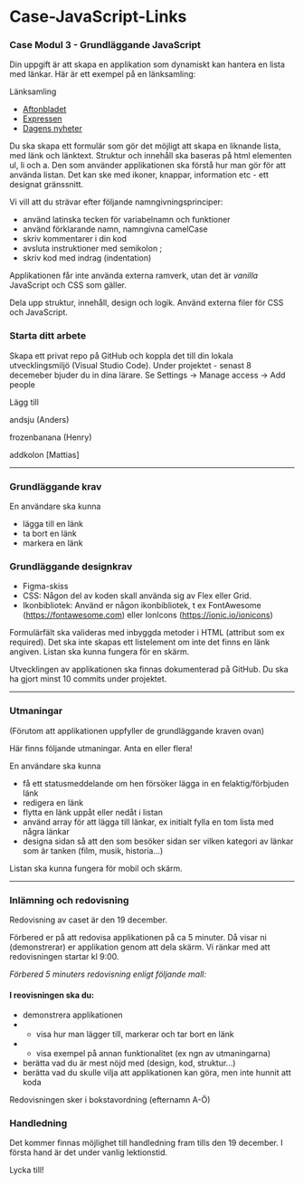 # Case-JavaScript-Links

### Case Modul 3 - Grundläggande JavaScript

Din uppgift är att skapa en applikation som dynamiskt kan hantera en lista med länkar. 
Här är ett exempel på en länksamling:

Länksamling
- [Aftonbladet](http://aftonbladet.se)
- [Expressen](http://expressen.se)
- [Dagens nyheter](http://dn.se)

Du ska skapa ett formulär som gör det möjligt att skapa en liknande lista, med länk och länktext. 
Struktur och innehåll ska baseras på html elementen ul, li och a. Den som använder applikationen ska förstå hur man gör för att använda listan. Det kan ske med ikoner, knappar, information etc - ett designat gränssnitt. 

Vi vill att du strävar efter följande namngivningsprinciper:
- använd latinska tecken för variabelnamn och funktioner
- använd förklarande namn, namngivna camelCase
- skriv kommentarer i din kod
- avsluta instruktioner med semikolon ;
- skriv kod med indrag (indentation)

Applikationen får inte använda externa ramverk, utan det är *vanilla* JavaScript och CSS som gäller.

Dela upp struktur, innehåll, design och logik. Använd externa filer för CSS och JavaScript.

### Starta ditt arbete
Skapa ett privat repo på GitHub och koppla det till din lokala utvecklingsmiljö (Visual Studio Code).
Under projektet - senast 8 decemeber bjuder du in dina lärare. Se Settings -> Manage access -> Add people

Lägg till

andsju (Anders)

frozenbanana (Henry)

addkolon [Mattias]

***

### Grundläggande krav
En användare ska kunna
- lägga till en länk
- ta bort en länk
- markera en länk

### Grundläggande designkrav
- Figma-skiss
- CSS: Någon del av koden skall använda sig av Flex eller Grid.
- Ikonbibliotek: Använd er någon ikonbibliotek, t ex FontAwesome (https://fontawesome.com) eller IonIcons (https://ionic.io/ionicons)

Formulärfält ska valideras med inbyggda metoder i HTML (attribut som ex required). Det ska inte skapas ett listelement om inte det finns en länk angiven.
Listan ska kunna fungera för en skärm.

Utvecklingen av applikationen ska finnas dokumenterad på GitHub. Du ska ha gjort minst 10 commits under projektet.

***

### Utmaningar
(Förutom att applikationen uppfyller de grundläggande kraven ovan) 

Här finns följande utmaningar. Anta en eller flera!

En användare ska kunna
- få ett statusmeddelande om hen försöker lägga in en felaktig/förbjuden länk
- redigera en länk 
- flytta en länk uppåt eller nedåt i listan
- använd array för att lägga till länkar, ex initialt fylla en tom lista med några länkar
- designa sidan så att den som besöker sidan ser vilken kategori av länkar som är tanken (film, musik, historia...) 

Listan ska kunna fungera för mobil och skärm.

***

### Inlämning och redovisning
Redovisning av caset är den 19 december.

Förbered er på att redovisa applikationen på ca 5 minuter. Då visar ni (demonstrerar) er applikation genom att dela skärm.
Vi ränkar med att redovisningen startar kl 9:00.

*Förbered 5 minuters redovisning enligt följande mall:*

#### I reovisningen ska du:
- demonstrera applikationen
- - visa hur man lägger till, markerar och tar bort en länk
- - visa exempel på annan funktionalitet (ex ngn av utmaningarna)
- berätta vad du är mest nöjd med (design, kod, struktur...)
- berätta vad du skulle vilja att applikationen kan göra, men inte hunnit att koda

Redovisningen sker i bokstavordning (efternamn A-Ö)

### Handledning
Det kommer finnas möjlighet till handledning fram tills den 19 december. I första hand är det under vanlig lektionstid.

Lycka till!
